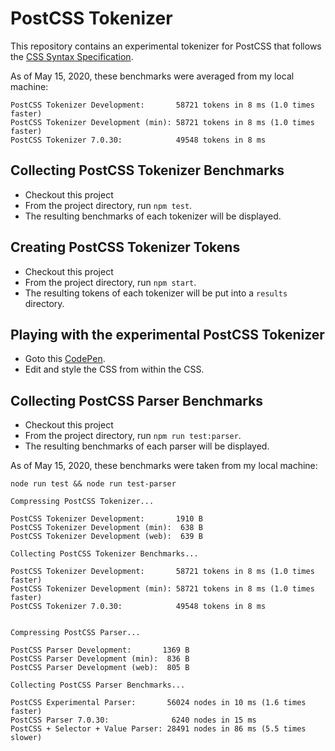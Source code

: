 # PostCSS Tokenizer

This repository contains an experimental tokenizer for PostCSS that follows the [CSS Syntax Specification](https://drafts.csswg.org/css-syntax/).

As of May 15, 2020, these benchmarks were averaged from my local machine:

```
PostCSS Tokenizer Development:       58721 tokens in 8 ms (1.0 times faster)
PostCSS Tokenizer Development (min): 58721 tokens in 8 ms (1.0 times faster)
PostCSS Tokenizer 7.0.30:            49548 tokens in 8 ms
```

## Collecting PostCSS Tokenizer Benchmarks

- Checkout this project
- From the project directory, run `npm test`.
- The resulting benchmarks of each tokenizer will be displayed.

## Creating PostCSS Tokenizer Tokens

- Checkout this project
- From the project directory, run `npm start`.
- The resulting tokens of each tokenizer will be put into a `results` directory.

## Playing with the experimental PostCSS Tokenizer

- Goto this [CodePen](https://codepen.io/jonneal/pen/YzyZwGj?editors=0100).
- Edit and style the CSS from within the CSS.

## Collecting PostCSS Parser Benchmarks

- Checkout this project
- From the project directory, run `npm run test:parser`.
- The resulting benchmarks of each parser will be displayed.

As of May 15, 2020, these benchmarks were taken from my local machine:

```
node run test && node run test-parser
```

```
Compressing PostCSS Tokenizer...

PostCSS Tokenizer Development:       1910 B
PostCSS Tokenizer Development (min):  638 B
PostCSS Tokenizer Development (web):  639 B

Collecting PostCSS Tokenizer Benchmarks...

PostCSS Tokenizer Development:       58721 tokens in 8 ms (1.0 times faster)
PostCSS Tokenizer Development (min): 58721 tokens in 8 ms (1.0 times faster)
PostCSS Tokenizer 7.0.30:            49548 tokens in 8 ms


Compressing PostCSS Parser...

PostCSS Parser Development:       1369 B
PostCSS Parser Development (min):  836 B
PostCSS Parser Development (web):  805 B

Collecting PostCSS Parser Benchmarks...

PostCSS Experimental Parser:       56024 nodes in 10 ms (1.6 times faster)
PostCSS Parser 7.0.30:              6240 nodes in 15 ms
PostCSS + Selector + Value Parser: 28491 nodes in 86 ms (5.5 times slower)
```

